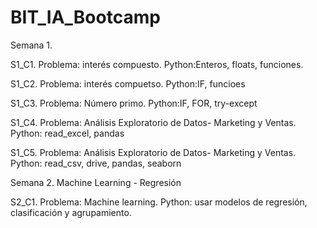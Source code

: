 # BIT_IA_Bootcamp

Semana 1.

S1_C1. Problema: interés compuesto. Python:Enteros, floats, funciones. 

S1_C2. Problema: interés compuetso. Python:IF, funcioes

S1_C3. Problema: Número primo. Python:IF, FOR, try-except

S1_C4. Problema: Análisis Exploratorio de Datos- Marketing y Ventas. Python: read_excel, pandas

S1_C5. Problema: Análisis Exploratorio de Datos- Marketing y Ventas. Python: read_csv, drive, pandas, seaborn

Semana 2. Machine Learning - Regresión 

S2_C1. Problema: Machine learning.  Python: usar modelos de regresión, clasificación y agrupamiento. 
